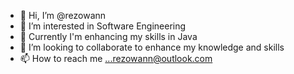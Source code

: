- 👋 Hi, I’m @rezowann
- 👀 I’m interested in Software Engineering
- 🌱 Currently I'm enhancing my skills in Java
- 💞️ I’m looking to collaborate to enhance my knowledge and skills
- 📫 How to reach me ...rezowann@outlook.com

<!---
rezowann/rezowann is a ✨ special ✨ repository because its `README.md` (this file) appears on your GitHub profile.
You can click the Preview link to take a look at your changes.
--->
